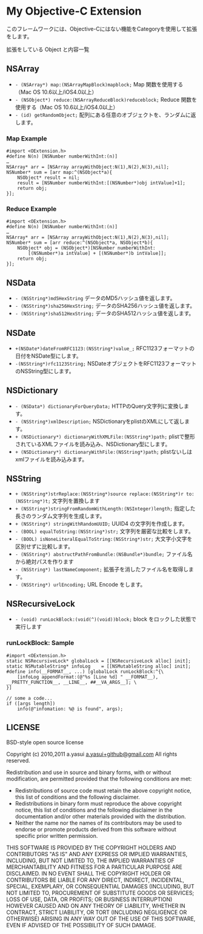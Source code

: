
My Objective-C Extension
========================

このフレームワークには、Objective-Cにはない機能をCategoryを使用して拡張をします。

拡張をしている Object と内容一覧


NSArray
-------

- `- (NSArray*) map:(NSArrayMapBlock)mapblock;` Map 関数を使用する（Mac OS 10.6以上/iOS4.0以上）
- `- (NSObject*) reduce:(NSArrayReduceBlock)reduceblock;` Reduce 関数を使用する（Mac OS 10.6以上/iOS4.0以上）
- `- (id) getRandomObject;` 配列にある任意のオブジェクトを、ランダムに返します。

### Map Example

	#import <OExtension.h>
	#define N(n) [NSNumber numberWithInt:(n)]
	…
	NSArray* arr = [NSArray arrayWithObject:N(1),N(2),N(3),nil];
	NSNumber* sum = [arr map:^(NSObject*a){
		NSObject* result = nil;
		result = [NSNumber numberWithInt:[(NSNumber*)obj intValue]+1];
		return obj;
	}];

### Reduce Example

	#import <OExtension.h>
	#define N(n) [NSNumber numberWithInt:(n)]
	…
	NSArray* arr = [NSArray arrayWithObject:N(1),N(2),N(3),nil];
	NSNumber* sum = [arr reduce:^(NSObject*a, NSObject*b){
		NSObject* obj = (NSObject*)[NSNumber numberWithInt:
			[(NSNumber*)a intValue] + [(NSNumber*)b intValue]];
		return obj;
	}];

NSData
------

- `- (NSString*)md5HexString` データのMD5ハッシュ値を返します。
- `- (NSString*)sha256HexString;` データのSHA256ハッシュ値を返します。
- `- (NSString*)sha512HexString;` データのSHA512ハッシュ値を返します。

NSDate
------

- `+(NSDate*)dateFromRFC1123:(NSString*)value_;` RFC1123フォーマットの日付をNSDate型にします。
- `-(NSString*)rfc1123String;` NSDateオブジェクトをRFC1123フォーマットのNSString型にします。

NSDictionary
------------

- `- (NSData*) dictionaryForQueryData;` HTTPのQuery文字列に変換します。
- `- (NSString*)xmlDescription;` NSDictionaryをplistのXMLにして返します。
- `+ (NSDictionary*) dictionaryWithXMLFile:(NSString*)path;` plistで整形されているXMLファイルを読み込み、NSDictionary型にします。
- `+ (NSDictionary*) dictionaryWithFile:(NSString*)path;` plistないしはxmlファイルを読み込みます。

NSString
--------

- `+ (NSString*)strReplace:(NSString*)source replace:(NSString*)r to:(NSString*)t;` 文字列を置換します
- `+ (NSString*)stringFromRandomWithLength:(NSInteger)length;` 指定した長さのランダム文字列を生成します。
- `+ (NSString*) stringWithRandomUUID;` UUID4 の文字列を作成します。
- `- (BOOL) equalToString:(NSString*)str;` 文字列を厳密な比較をします。
- `- (BOOL) isNoneLiteralEqualToString:(NSString*)str;` 大文字小文字を区別せずに比較します。
- `- (NSString*) abstructPathFromBundle:(NSBundle*)bundle;` ファイル名から絶対パスを作ります
- `- (NSString*) lastNameComponent;` 拡張子を消したファイル名を取得します。
- `- (NSString*) urlEncoding;` URL Encode をします。

NSRecursiveLock
---------------

- `- (void) runLockBlock:(void(^)(void))block;` block をロックした状態で実行します

### runLockBlock: Sample

	#import <OExtension.h>
	static NSRecursiveLock* globalLock = [[NSRecursiveLock alloc] init];
	static NSMutableString* infoLog    = [[NSMutableString alloc] init];
	#define info(__FORMAT__, ...) [globalLock runLockBlock:^{\
		[infoLog appendFormat:(@"%s [Line %d] " __FORMAT__), __PRETTY_FUNCTION__, __LINE__, ##__VA_ARGS__]; \
	}]
	
	// some a code...
	if ([args length])
		info(@"infomation: %@ is found", args);

LICENSE
-------
BSD-style open source license

Copyright (c) 2010,2011 a.yasui <a.yasui+github@gmail.com>
All rights reserved.

Redistribution and use in source and binary forms, with or without modification, are permitted provided that the following conditions are met:

- Redistributions of source code must retain the above copyright notice, this list of conditions and the following disclaimer.
- Redistributions in binary form must reproduce the above copyright notice, this list of conditions and the following disclaimer in the documentation and/or other materials provided with the distribution.
- Neither the name nor the names of its contributors may be used to endorse or promote products derived from this software without specific prior written permission.

THIS SOFTWARE IS PROVIDED BY THE COPYRIGHT HOLDERS AND CONTRIBUTORS "AS IS" AND ANY EXPRESS OR IMPLIED WARRANTIES, INCLUDING, BUT NOT LIMITED TO, THE IMPLIED WARRANTIES OF MERCHANTABILITY AND FITNESS FOR A PARTICULAR PURPOSE ARE DISCLAIMED. IN NO EVENT SHALL THE COPYRIGHT HOLDER OR CONTRIBUTORS BE LIABLE FOR ANY DIRECT, INDIRECT, INCIDENTAL, SPECIAL, EXEMPLARY, OR CONSEQUENTIAL DAMAGES (INCLUDING, BUT NOT LIMITED TO, PROCUREMENT OF SUBSTITUTE GOODS OR SERVICES; LOSS OF USE, DATA, OR PROFITS; OR BUSINESS INTERRUPTION) HOWEVER CAUSED AND ON ANY THEORY OF LIABILITY, WHETHER IN CONTRACT, STRICT LIABILITY, OR TORT (INCLUDING NEGLIGENCE OR OTHERWISE) ARISING IN ANY WAY OUT OF THE USE OF THIS SOFTWARE, EVEN IF ADVISED OF THE POSSIBILITY OF SUCH DAMAGE.

